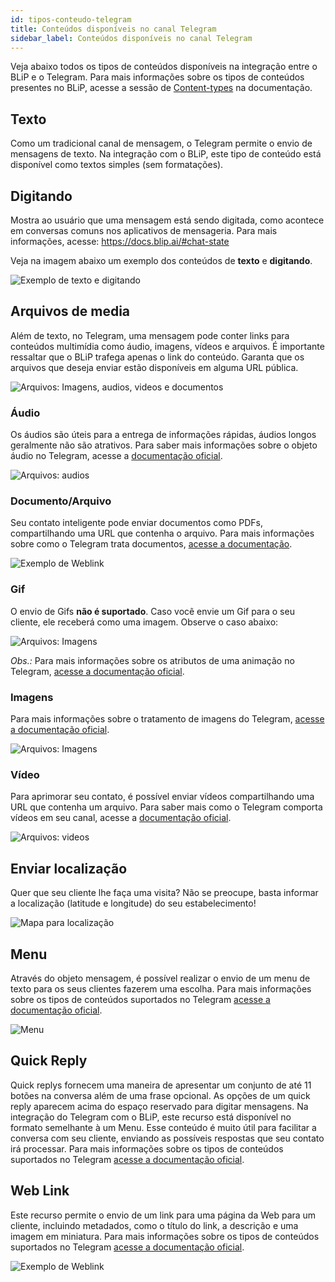 ```yaml
---
id: tipos-conteudo-telegram
title: Conteúdos disponíveis no canal Telegram
sidebar_label: Conteúdos disponíveis no canal Telegram
---
```


Veja abaixo todos os tipos de conteúdos disponíveis na integração entre o BLiP e o Telegram. Para mais informações sobre os tipos de conteúdos presentes no BLiP, acesse a sessão de [Content-types](https://docs.blip.ai/#content-types) na documentação.

## Texto

Como um tradicional canal de mensagem, o Telegram permite o envio de mensagens de texto. Na integração com o BLiP, este tipo de conteúdo está disponível como textos simples (sem formatações).

## Digitando

Mostra ao usuário que uma mensagem está sendo digitada, como acontece em conversas comuns nos aplicativos de mensageria. Para mais informações, acesse: https://docs.blip.ai/#chat-state

Veja na imagem abaixo um exemplo dos conteúdos de **texto** e **digitando**.

![Exemplo de texto e digitando](/img/channels/telegram/funcionalidades-telegram-text.jpg)

## Arquivos de media

Além de texto, no Telegram, uma mensagem pode conter links para conteúdos multimídia como áudio, imagens, vídeos e arquivos. É importante ressaltar que o BLiP trafega apenas o link do conteúdo. Garanta que os arquivos que deseja enviar estão disponíveis em alguma URL pública.

![Arquivos: Imagens, audios, videos e documentos](/img/channels/telegram/funcionalidades-telegram.jpg)

### Áudio

Os áudios são úteis para a entrega de informações rápidas, áudios longos geralmente não são atrativos. Para saber mais informações sobre o objeto áudio no Telegram, acesse a [documentação oficial](https://core.telegram.org/bots/api#inputmediaaudio).

![Arquivos: audios](/img/channels/telegram/funcionalidades-telegram-audio.jpg )

### Documento/Arquivo

Seu contato inteligente pode enviar documentos como PDFs, compartilhando uma URL que contenha o arquivo. Para mais informações sobre como o Telegram trata documentos, [acesse a documentação](https://core.telegram.org/bots/api#inputmediadocument).

![Exemplo de Weblink](/img/channels/telegram/funcionalidades-telegram-arquivo.jpg)

### Gif

O envio de Gifs **não é suportado**. Caso você envie um Gif para o seu cliente, ele receberá como uma imagem. Observe o caso abaixo:

![Arquivos: Imagens](/img/channels/telegram/funcionalidades-telegram-image.jpg)


*Obs.:* Para mais informações sobre os atributos de uma animação no Telegram, [acesse a documentação oficial](https://core.telegram.org/bots/api#inputmediaanimation).

### Imagens

Para mais informações sobre o tratamento de imagens do Telegram, [acesse a documentação oficial](https://core.telegram.org/bots/api#inputmediaphoto).

![Arquivos: Imagens](/img/channels/telegram/funcionalidades-telegram-image.jpg)

### Vídeo

Para aprimorar seu contato, é possível enviar vídeos compartilhando uma URL que contenha um arquivo. Para saber mais como o Telegram comporta vídeos em seu canal, acesse a [documentação oficial](https://core.telegram.org/bots/api#inputmediavideo).

![Arquivos: videos](/img/channels/telegram/funcionalidades-telegram-video.jpg)

## Enviar localização

Quer que seu cliente lhe faça uma visita? Não se preocupe, basta informar a localização (latitude e longitude) do seu estabelecimento!

![Mapa para localização](/img/channels/telegram/funcionalidades-telegram-mapa.jpg)

## Menu 

Através do objeto mensagem, é possível realizar o envio de um menu de texto para os seus clientes fazerem uma escolha. Para mais informações sobre os tipos de conteúdos suportados no Telegram [acesse a documentação oficial](https://core.telegram.org/bots/api#available-types).

![Menu](/img/channels/telegram/funcionalidades-telegram-menu.jpg)

## Quick Reply

Quick replys fornecem uma maneira de apresentar um conjunto de até 11 botões na conversa além de uma frase opcional. As opções de um quick reply aparecem acima do espaço reservado para digitar mensagens. Na integração do Telegram com o BLiP, este recurso está disponível no formato semelhante à um Menu. Esse conteúdo é muito útil para facilitar a conversa com seu cliente, enviando as possíveis respostas que seu contato irá processar. Para mais informações sobre os tipos de conteúdos suportados no Telegram [acesse a documentação oficial](https://core.telegram.org/bots/api#available-types).

## Web Link

Este recurso permite o envio de um link para uma página da Web para um cliente, incluindo metadados, como o título do link, a descrição e uma imagem em miniatura. Para mais informações sobre os tipos de conteúdos suportados no Telegram [acesse a documentação oficial](https://core.telegram.org/bots/api#available-types).

![Exemplo de Weblink](/img/channels/telegram/funcionalidades-telegram-weblink.jpg)